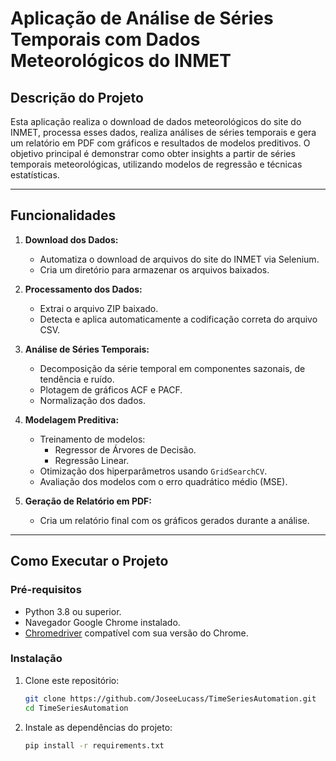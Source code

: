 # **Aplicação de Análise de Séries Temporais com Dados Meteorológicos do INMET**

## **Descrição do Projeto**
Esta aplicação realiza o download de dados meteorológicos do site do INMET, processa esses dados, realiza análises de séries temporais e gera um relatório em PDF com gráficos e resultados de modelos preditivos. O objetivo principal é demonstrar como obter insights a partir de séries temporais meteorológicas, utilizando modelos de regressão e técnicas estatísticas.

---

## **Funcionalidades**
1. **Download dos Dados:**
   - Automatiza o download de arquivos do site do INMET via Selenium.
   - Cria um diretório para armazenar os arquivos baixados.

2. **Processamento dos Dados:**
   - Extrai o arquivo ZIP baixado.
   - Detecta e aplica automaticamente a codificação correta do arquivo CSV.

3. **Análise de Séries Temporais:**
   - Decomposição da série temporal em componentes sazonais, de tendência e ruído.
   - Plotagem de gráficos ACF e PACF.
   - Normalização dos dados.

4. **Modelagem Preditiva:**
   - Treinamento de modelos:
     - Regressor de Árvores de Decisão.
     - Regressão Linear.
   - Otimização dos hiperparâmetros usando `GridSearchCV`.
   - Avaliação dos modelos com o erro quadrático médio (MSE).

5. **Geração de Relatório em PDF:**
   - Cria um relatório final com os gráficos gerados durante a análise.

---

## **Como Executar o Projeto**

### **Pré-requisitos**
- Python 3.8 ou superior.
- Navegador Google Chrome instalado.
- [Chromedriver](https://sites.google.com/chromium.org/driver/) compatível com sua versão do Chrome.

### **Instalação**
1. Clone este repositório:
   ```bash
   git clone https://github.com/JoseeLucass/TimeSeriesAutomation.git
   cd TimeSeriesAutomation


2. Instale as dependências do projeto:    
    ```bash
   pip install -r requirements.txt

   
